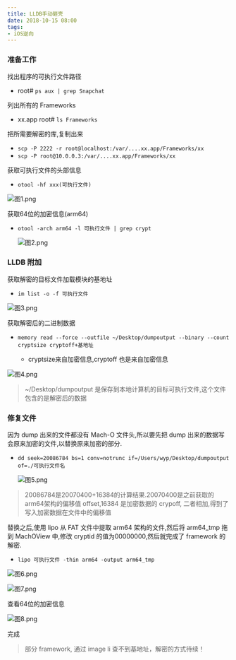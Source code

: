 ```yaml
---
title: LLDB手动砸壳
date: 2018-10-15 08:00
tags:
- iOS逆向
---
```


### 准备工作

找出程序的可执行文件路径

- root# `ps aux | grep Snapchat`

列出所有的 Frameworks

- xx.app root#  `ls Frameworks`

把所需要解密的库,复制出来

- `scp -P 2222 -r root@localhost:/var/....xx.app/Frameworks/xx`
- `scp -P root@10.0.0.3:/var/....xx.app/Frameworks/xx`

获取可执行文件的头部信息

- `otool -hf xxx(可执行文件)`

 ![图1.png](http://blog.objccf.com/LLDB-1.png)


获取64位的加密信息(arm64)

-  `otool -arch arm64 -l 可执行文件 | grep crypt`

   ![图2.png](http://blog.objccf.com/LLDB-2.png)

### LLDB 附加

获取解密的目标文件加载模块的基地址

- `im list -o -f 可执行文件` 

 ![图3.png](http://blog.objccf.com/LLDB-3.png)


获取解密后的二进制数据

- `memory read --force --outfile ~/Desktop/dumpoutput --binary --count cryptsize cryptoff+基地址`
  
     - cryptsize来自加密信息,cryptoff 也是来自加密信息

 ![图4.png](http://blog.objccf.com/LLDB-4.png)


> ~/Desktop/dumpoutput 是保存到本地计算机的目标可执行文件,这个文件包含的是解密后的数据

### 修复文件

 因为 dump 出来的文件都没有 Mach-O 文件头,所以要先把  dump 出来的数据写会原来加密的文件,以替换原来加密的部分.

- `dd seek=20086784 bs=1 conv=notrunc if=/Users/wyp/Desktop/dumpoutput of=./可执行文件名`

    ![图5.png](http://blog.objccf.com/LLDB-5.png)


> 20086784是20070400+16384的计算结果.20070400是之前获取的 arm64架构的偏移值 offset,16384 是加密数据的 crypoff, 二者相加,得到了写入加密数据在文件中的偏移值

替换之后,使用 lipo 从 FAT 文件中提取 arm64 架构的文件,然后将 arm64_tmp 拖到 MachOView 中,修改 cryptid 的值为00000000,然后就完成了 framework 的解密.

- `lipo 可执行文件 -thin arm64 -output arm64_tmp`

![图6.png](http://blog.objccf.com/LLDB-6.png)

![图7.png](http://blog.objccf.com/LLDB-7.png)

查看64位的加密信息

![图8.png](http://blog.objccf.com/LLDB-8.png)


完成

> 部分 framework, 通过 image li 查不到基地址，解密的方式待续！



